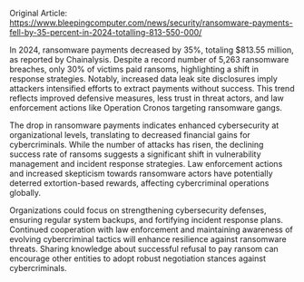 Original Article: https://www.bleepingcomputer.com/news/security/ransomware-payments-fell-by-35-percent-in-2024-totalling-813-550-000/

In 2024, ransomware payments decreased by 35%, totaling $813.55 million, as reported by Chainalysis. Despite a record number of 5,263 ransomware breaches, only 30% of victims paid ransoms, highlighting a shift in response strategies. Notably, increased data leak site disclosures imply attackers intensified efforts to extract payments without success. This trend reflects improved defensive measures, less trust in threat actors, and law enforcement actions like Operation Cronos targeting ransomware gangs.

The drop in ransomware payments indicates enhanced cybersecurity at organizational levels, translating to decreased financial gains for cybercriminals. While the number of attacks has risen, the declining success rate of ransoms suggests a significant shift in vulnerability management and incident response strategies. Law enforcement actions and increased skepticism towards ransomware actors have potentially deterred extortion-based rewards, affecting cybercriminal operations globally.

Organizations could focus on strengthening cybersecurity defenses, ensuring regular system backups, and fortifying incident response plans. Continued cooperation with law enforcement and maintaining awareness of evolving cybercriminal tactics will enhance resilience against ransomware threats. Sharing knowledge about successful refusal to pay ransom can encourage other entities to adopt robust negotiation stances against cybercriminals.